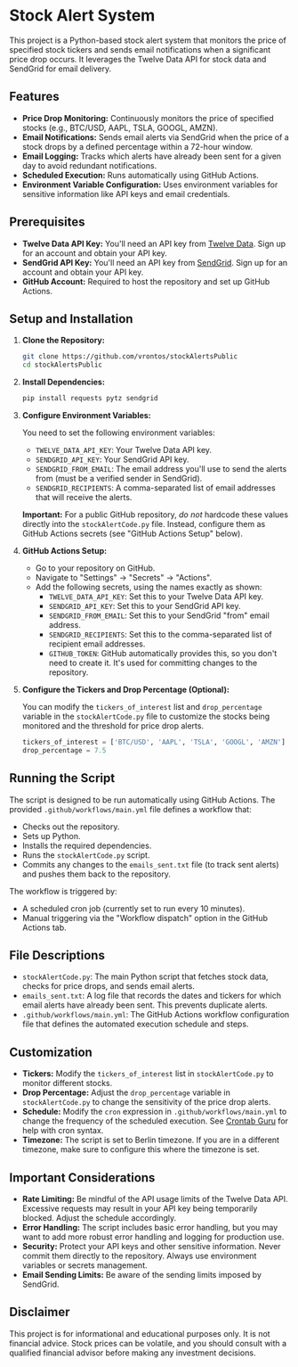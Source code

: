 # Stock Alert System

This project is a Python-based stock alert system that monitors the price of specified stock tickers and sends email notifications when a significant price drop occurs. It leverages the Twelve Data API for stock data and SendGrid for email delivery.

## Features

*   **Price Drop Monitoring:**  Continuously monitors the price of specified stocks (e.g., BTC/USD, AAPL, TSLA, GOOGL, AMZN).
*   **Email Notifications:** Sends email alerts via SendGrid when the price of a stock drops by a defined percentage within a 72-hour window.
*   **Email Logging:** Tracks which alerts have already been sent for a given day to avoid redundant notifications.
*   **Scheduled Execution:** Runs automatically using GitHub Actions.
*   **Environment Variable Configuration:** Uses environment variables for sensitive information like API keys and email credentials.

## Prerequisites

*   **Twelve Data API Key:**  You'll need an API key from [Twelve Data](https://twelvedata.com/).  Sign up for an account and obtain your API key.
*   **SendGrid API Key:**  You'll need an API key from [SendGrid](https://sendgrid.com/).  Sign up for an account and obtain your API key.
*   **GitHub Account:** Required to host the repository and set up GitHub Actions.

## Setup and Installation

1.  **Clone the Repository:**

    ```bash
    git clone https://github.com/vrontos/stockAlertsPublic
    cd stockAlertsPublic
    ```

2.  **Install Dependencies:**

    ```bash
    pip install requests pytz sendgrid
    ```

3.  **Configure Environment Variables:**

    You need to set the following environment variables:

    *   `TWELVE_DATA_API_KEY`: Your Twelve Data API key.
    *   `SENDGRID_API_KEY`: Your SendGrid API key.
    *   `SENDGRID_FROM_EMAIL`: The email address you'll use to send the alerts from (must be a verified sender in SendGrid).
    *   `SENDGRID_RECIPIENTS`: A comma-separated list of email addresses that will receive the alerts.

    **Important:** For a public GitHub repository, *do not* hardcode these values directly into the `stockAlertCode.py` file. Instead, configure them as GitHub Actions secrets (see "GitHub Actions Setup" below).

4.  **GitHub Actions Setup:**

    *   Go to your repository on GitHub.
    *   Navigate to "Settings" -> "Secrets" -> "Actions".
    *   Add the following secrets, using the names exactly as shown:
        *   `TWELVE_DATA_API_KEY`:  Set this to your Twelve Data API key.
        *   `SENDGRID_API_KEY`: Set this to your SendGrid API key.
        *   `SENDGRID_FROM_EMAIL`: Set this to your SendGrid "from" email address.
        *   `SENDGRID_RECIPIENTS`: Set this to the comma-separated list of recipient email addresses.
        *   `GITHUB_TOKEN`: GitHub automatically provides this, so you don't need to create it.  It's used for committing changes to the repository.

5.  **Configure the Tickers and Drop Percentage (Optional):**

    You can modify the `tickers_of_interest` list and `drop_percentage` variable in the `stockAlertCode.py` file to customize the stocks being monitored and the threshold for price drop alerts.

    ```python
    tickers_of_interest = ['BTC/USD', 'AAPL', 'TSLA', 'GOOGL', 'AMZN']
    drop_percentage = 7.5
    ```

## Running the Script

The script is designed to be run automatically using GitHub Actions.  The provided `.github/workflows/main.yml` file defines a workflow that:

*   Checks out the repository.
*   Sets up Python.
*   Installs the required dependencies.
*   Runs the `stockAlertCode.py` script.
*   Commits any changes to the `emails_sent.txt` file (to track sent alerts) and pushes them back to the repository.

The workflow is triggered by:

*   A scheduled cron job (currently set to run every 10 minutes).
*   Manual triggering via the "Workflow dispatch" option in the GitHub Actions tab.

## File Descriptions

*   `stockAlertCode.py`: The main Python script that fetches stock data, checks for price drops, and sends email alerts.
*   `emails_sent.txt`:  A log file that records the dates and tickers for which email alerts have already been sent.  This prevents duplicate alerts.
*   `.github/workflows/main.yml`:  The GitHub Actions workflow configuration file that defines the automated execution schedule and steps.

## Customization

*   **Tickers:**  Modify the `tickers_of_interest` list in `stockAlertCode.py` to monitor different stocks.
*   **Drop Percentage:**  Adjust the `drop_percentage` variable in `stockAlertCode.py` to change the sensitivity of the price drop alerts.
*   **Schedule:**  Modify the `cron` expression in `.github/workflows/main.yml` to change the frequency of the scheduled execution.  See [Crontab Guru](https://crontab.guru/) for help with cron syntax.
*   **Timezone:** The script is set to Berlin timezone. If you are in a different timezone, make sure to configure this where the timezone is set.

## Important Considerations

*   **Rate Limiting:** Be mindful of the API usage limits of the Twelve Data API.  Excessive requests may result in your API key being temporarily blocked.  Adjust the schedule accordingly.
*   **Error Handling:**  The script includes basic error handling, but you may want to add more robust error handling and logging for production use.
*   **Security:**  Protect your API keys and other sensitive information.  Never commit them directly to the repository.  Always use environment variables or secrets management.
*   **Email Sending Limits:** Be aware of the sending limits imposed by SendGrid.

## Disclaimer

This project is for informational and educational purposes only.  It is not financial advice.  Stock prices can be volatile, and you should consult with a qualified financial advisor before making any investment decisions.
